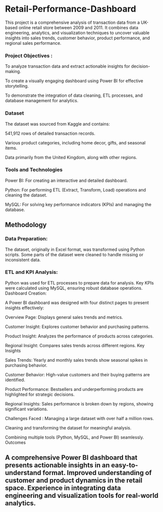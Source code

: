 # Retail-Performance-Dashboard
This project is a comprehensive analysis of transaction data from a UK-based online retail store between 2009 and 2011. It combines data engineering, analytics, and visualization techniques to uncover valuable insights into sales trends, customer behavior, product performance, and regional sales performance.

### Project Objectives :
To analyze transaction data and extract actionable insights for decision-making.

To create a visually engaging dashboard using Power BI for effective storytelling.

To demonstrate the integration of data cleaning, ETL processes, and database management for analytics.

### Dataset 

The dataset was sourced from Kaggle and contains:

541,912 rows of detailed transaction records.

Various product categories, including home decor, gifts, and seasonal items.

Data primarily from the United Kingdom, along with other regions.

### Tools and Technologies
Power BI: For creating an interactive and detailed dashboard.

Python: For performing ETL (Extract, Transform, Load) operations and cleaning the dataset.

MySQL: For solving key performance indicators (KPIs) and managing the database.

## Methodology

### Data Preparation:

The dataset, originally in Excel format, was transformed using Python scripts.
Some parts of the dataset were cleaned to handle missing or inconsistent data.

### ETL and KPI Analysis:

Python was used for ETL processes to prepare data for analysis.
Key KPIs were calculated using MySQL, ensuring robust database operations.
Dashboard Creation:

A Power BI dashboard was designed with four distinct pages to present insights effectively:

Overview Page: Displays general sales trends and metrics.

Customer Insight: Explores customer behavior and purchasing patterns.

Product Insight: Analyzes the performance of products across categories.

Regional Insight: Compares sales trends across different regions.
Key Insights

Sales Trends: Yearly and monthly sales trends show seasonal spikes in purchasing behavior.

Customer Behavior: High-value customers and their buying patterns are identified.

Product Performance: Bestsellers and underperforming products are highlighted for strategic decisions.

Regional Insights: Sales performance is broken down by regions, showing significant variations.

Challenges Faced :
Managing a large dataset with over half a million rows.

Cleaning and transforming the dataset for meaningful analysis.

Combining multiple tools (Python, MySQL, and Power BI) seamlessly.
Outcomes

 A comprehensive Power BI dashboard that presents actionable insights in an easy-to-understand format.
Improved understanding of customer and product dynamics in the retail space.
Experience in integrating data engineering and visualization tools for real-world analytics.
----------------------------------------------------------------------------------------------------

